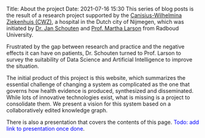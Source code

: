 Title: About the project
Date: 2021-07-16 15:30
This series of blog posts is the result of a research project supported by the [Canisius-Wilhelmina Ziekenhuis (CWZ)](https://www.cwz.nl/), a hospital in the Dutch city of Nijmegen, which was initiated by [Dr. Jan Schouten](https://www.cwz.nl/patient/zorgprofessionals/schouten-j-1/) and [Prof. Martha Larson](https://www.ru.nl/english/people/larson-m/) from Radboud University.

Frustrated by the gap between research and practice and the negative effects it can have on patients, Dr. Schouten turned to Prof. Larson to survey the suitability of Data Science and Artificial Intelligence to improve the situation.

The initial product of this project is this website, which summarizes the essential challenge of changing a system as complicated as the one that governs how health evidence is produced, synthesized and disseminated. While lots of innovative technologies exist, what is missing is a project to consolidate them. We present a vision for this system based on a collaboratively edited knowledge graph.

There is also a presentation that covers the contents of this page. <span style='color:blue'>Todo: add link to presentation once done</span>.